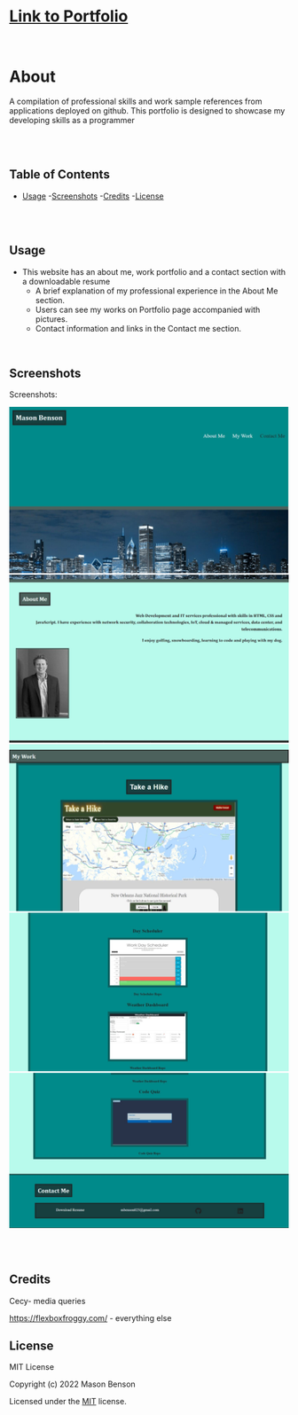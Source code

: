 # <a href="https://mbenson025.github.io/portfolio-mason/">Link to Portfolio</a>

<br>

# About

A compilation of professional skills and work sample references from applications deployed on github. This portfolio is designed to showcase my developing skills as a programmer

<br>

<br>

## Table of Contents

- [Usage](#usage) -[Screenshots](#screenshots) -[Credits](#credits) -[License](#license)

<br></br>

## Usage

- This website has an about me, work portfolio and a contact section with a downloadable resume
  - A brief explanation of my professional experience in the About Me section.
  - Users can see my works on Portfolio page accompanied with pictures.
  - Contact information and links in the Contact me section.

<br>

## Screenshots

Screenshots:

<img src="./assets/images/portscreen1.jpg" alt="title and nav links" title="Navigation Screen">
<img src="./assets/images/portscreen2.jpg" alt="about me text" title="About Me">
<img src="./assets/images/portscreen3.jpg" alt="large pic of hiking project" title="My Work Main">
<img src="./assets/images/portscreen4.jpg" alt="other projects" title="Other Work">
<img src="./assets/images/portscreen5.jpg" alt="contact section" title="Contact Me">

<br><br/>

## Credits

Cecy- media queries

https://flexboxfroggy.com/ - everything else

## License

MIT License

Copyright (c) 2022 Mason Benson

Licensed under the [MIT](LICENSE) license.

```

```
